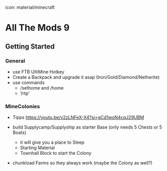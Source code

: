 icon: material/minecraft
# All The Mods 9

## Getting Started

### General

* use FTB UltiMine Hotkey
* Create a Backpack and upgrade it asap (Iron/Gold/Diamond/Netherite)
* use commands
    * /sethome and /home
    * ’/rtp’

### MineColonies

* Tipps https://youtu.be/v2zLNFeX-X4?si=gCd1woN4cqJ29UBM

* build Supplycamp/Supplyship as starter Base (only needs 5 Chests or 5 Boats)
    * it will give you a place to Sleep
    * Starting Material
    * Townhall Block to start the Colony

* chunkload Farms so they always work (maybe the Colony as well?)


